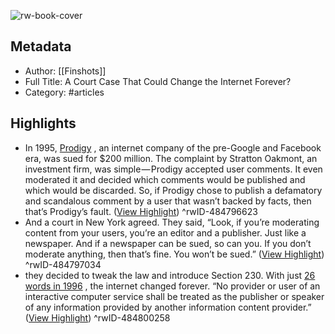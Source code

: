 ![rw-book-cover](https://readwise-assets.s3.amazonaws.com/static/images/article2.74d541386bbf.png)

## Metadata
- Author: [[Finshots]]
- Full Title: A Court Case That Could Change the Internet Forever?
- Category: #articles

## Highlights
- In 1995, [Prodigy](https://rn619dmj.r.us-east-1.awstrack.me/L0/https:%2F%2Fwww.nytimes.com%2F1995%2F05%2F26%2Fbusiness%2Fthe-media-business-judge-allows-libel-lawsuit-against-prodigy-to-proceed.html/1/010001867c951a08-ed5c8fcf-12af-4047-8477-12971ce2eb1b-000000/43U-m2d4RRVvSGFT_WQocw_i77k=310) , an internet company of the pre-Google and Facebook era, was sued for $200 million. The complaint by Stratton Oakmont, an investment firm, was simple — Prodigy accepted user comments. It even moderated it and decided which comments would be published and which would be discarded. So, if Prodigy chose to publish a defamatory and scandalous comment by a user that wasn’t backed by facts, then that’s Prodigy’s fault. ([View Highlight](https://read.readwise.io/read/01gtg8x81b77rjwgnmyev341j7))
^rwID-484796623
- And a court in New York agreed. They said, “Look, if you’re moderating content from your users, you’re an editor and a publisher. Just like a newspaper. And if a newspaper can be sued, so can you. If you don’t moderate anything, then that’s fine. You won’t be sued.” ([View Highlight](https://read.readwise.io/read/01gtg8xev9w4jyn025j6wnqjce))
^rwID-484797034
- they decided to tweak the law and introduce Section 230. With just [26 words in 1996](https://rn619dmj.r.us-east-1.awstrack.me/L0/https:%2F%2Fwww.eff.org%2Fissues%2Fcda230/1/010001867c951a08-ed5c8fcf-12af-4047-8477-12971ce2eb1b-000000/RVZrZySC4hDrntl4HQFxuOVOwNo=310) , the internet changed forever.
  “No provider or user of an interactive computer service shall be treated as the publisher or speaker of any information provided by another information content provider.” ([View Highlight](https://read.readwise.io/read/01gtg8ynxs8yp9czzmss4cn5ab))
^rwID-484800258

